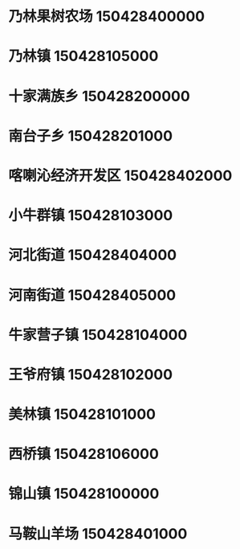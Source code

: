 # 乃林果树农场 150428400000
# 乃林镇 150428105000
# 十家满族乡 150428200000
# 南台子乡 150428201000
# 喀喇沁经济开发区 150428402000
# 小牛群镇 150428103000
# 河北街道 150428404000
# 河南街道 150428405000
# 牛家营子镇 150428104000
# 王爷府镇 150428102000
# 美林镇 150428101000
# 西桥镇 150428106000
# 锦山镇 150428100000
# 马鞍山羊场 150428401000
